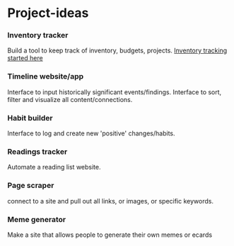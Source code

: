 # Project-ideas

### Inventory tracker
Build a tool to keep track of inventory, budgets, projects. [Inventory tracking started here](https://github.com/bjblayney/inventory-tracker)

### Timeline website/app
Interface to input historically significant events/findings. Interface to sort, filter and visualize all content/connections. 

### Habit builder
Interface to log and create new 'positive' changes/habits.

### Readings tracker
Automate a reading list website.

### Page scraper
connect to a site and pull out all links, or images, or specific keywords.

### Meme generator
Make a site that allows people to generate their own memes or ecards
